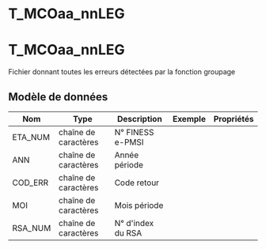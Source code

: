 # T_MCOaa_nnLEG

<!-- ATTENTION : Ne pas supprimer ou modifier la ligne ci-dessous -->
# T_MCOaa_nnLEG

Fichier donnant toutes les erreurs détectées par la fonction groupage


## Modèle de données

|Nom|Type|Description|Exemple|Propriétés|
|-|-|-|-|-|
|ETA_NUM|chaîne de caractères|N° FINESS e-PMSI|||
|ANN|chaîne de caractères|Année période|||
|COD_ERR|chaîne de caractères|Code retour|||
|MOI|chaîne de caractères|Mois période|||
|RSA_NUM|chaîne de caractères|N° d'index du RSA|||

<!-- ATTENTION : Ne pas supprimer ou modifier la ligne ci-dessus -->
